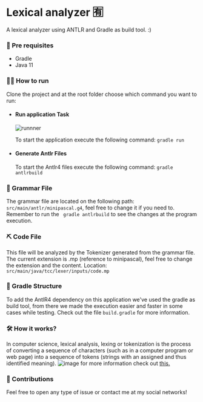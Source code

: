 # Lexical analyzer 🈶
A lexical analyzer using ANTLR and Gradle as build tool. :)

### 🔧 Pre requisites
* Gradle
* Java 11

### 🏃🏻 How to run
Clone the project and at the root folder choose which command you want to run:

* #### Run application Task
  ![runnner](https://user-images.githubusercontent.com/36551957/111943075-6dbfd680-8ab3-11eb-848e-fa545549a6f2.gif)
    
    To start the application execute the following command: ```gradle run```

* #### Generate Antlr Files
    To start the Antlr4 files execute the following command: ```gradle antlrbuild```

### 📃 Grammar File
The grammar file are located on the following path: ```src/main/antlr/minipascal.g4```, feel free to change it if you need to. Remember to run the ``` gradle antlrbuild``` to see the changes at the program execution.

### ⛏ Code File
This file will be analyzed by the Tokenizer generated from the grammar file. The current extension is .mp (reference to minipascal), feel free to change the extension and the content. Location: ```src/main/java/tcc/lexer/inputs/code.mp ```

### 🐘 Gradle Structure
To add the AntlR4 dependency on this application we've used the gradle as build tool, from there we made the execution easier and faster  in some cases while testing. Check out the file ```build.gradle``` for more information.

### 🛠 How it works?
In computer science, lexical analysis, lexing or tokenization is the process of converting a sequence of characters (such as in a computer program or web page) into a sequence of tokens (strings with an assigned and thus identified meaning).
![image](https://user-images.githubusercontent.com/36551957/111941776-92667f00-8ab0-11eb-95e7-bf1843490126.png)
for more information check out [this.](https://web.stanford.edu/class/archive/cs/cs143/cs143.1128/lectures/01/Slides01.pdf)

### 📡 Contributions
Feel free to open any type of issue or contact me at my social networks!